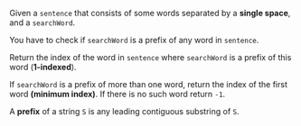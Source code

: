 Given a `sentence` that consists of some words separated by a **single space**, and a `searchWord`.

You have to check if `searchWord` is a prefix of any word in `sentence`.

Return the index of the word in `sentence` where `searchWord` is a prefix of this word (**1-indexed**).

If `searchWord` is a prefix of more than one word, return the index of the first word **(minimum index)**. If there is no such word return `-1`.

A **prefix** of a string `S` is any leading contiguous substring of `S`.
